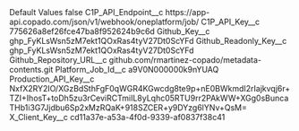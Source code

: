 <?xml version="1.0" encoding="UTF-8"?>
<CustomMetadata xmlns="http://soap.sforce.com/2006/04/metadata" xmlns:xsi="http://www.w3.org/2001/XMLSchema-instance" xmlns:xsd="http://www.w3.org/2001/XMLSchema">
    <label>Default Values</label>
    <protected>false</protected>
    <values>
        <field>C1P_API_Endpoint__c</field>
        <value xsi:type="xsd:string">https://app-api.copado.com/json/v1/webhook/oneplatform/job/</value>
    </values>
    <values>
        <field>C1P_API_Key__c</field>
        <value xsi:type="xsd:string">775626a8ef26fce47ba8f952624b9c6d</value>
    </values>
    <values>
        <field>Github_Key__c</field>
        <value xsi:type="xsd:string">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</value>
    </values>
    <values>
        <field>Github_Readonly_Key__c</field>
        <value xsi:type="xsd:string">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</value>
    </values>
    <values>
        <field>Github_Repository_URL__c</field>
        <value xsi:type="xsd:string">github.com/rmartinez-copado/metadata-contents.git</value>
    </values>
    <values>
        <field>Platform_Job_Id__c</field>
        <value xsi:type="xsd:string">a9V0N000000k9nYUAQ</value>
    </values>
    <values>
        <field>Production_API_Key__c</field>
        <value xsi:type="xsd:string">NxfX2RY2IO/XGzBdSthFgF0qWGR4KGwcdg8te9p+nE0BWkmdI2rIajkvqj6r+TZI+IhosT+toDh5zu3rCeviRCTmiIL8yLqhc05RTU9rr2PAkWW+XGg0sBuncaTHb1i3G7Jjdbu6Sp2xMzRQaK+918SZCER+y9DYzg6lYNv+QsM=</value>
    </values>
    <values>
        <field>X_Client_Key__c</field>
        <value xsi:type="xsd:string">cd11a37e-a53a-4f0d-9339-af0837f38c41</value>
    </values>
</CustomMetadata>
